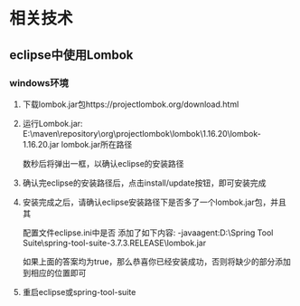 # 相关技术
## eclipse中使用Lombok
### windows环境
1. 下载lombok.jar包https://projectlombok.org/download.html

2. 运行Lombok.jar: E:\maven\repository\org\projectlombok\lombok\1.16.20\lombok-1.16.20.jar	lombok.jar所在路径

	数秒后将弹出一框，以确认eclipse的安装路径

3. 确认完eclipse的安装路径后，点击install/update按钮，即可安装完成

4. 安装完成之后，请确认eclipse安装路径下是否多了一个lombok.jar包，并且其

	配置文件eclipse.ini中是否 添加了如下内容: 
    -javaagent:D:\Spring Tool Suite\spring-tool-suite-3.7.3.RELEASE\lombok.jar
    
	如果上面的答案均为true，那么恭喜你已经安装成功，否则将缺少的部分添加到相应的位置即可

5. 重启eclipse或spring-tool-suite